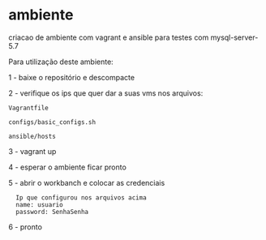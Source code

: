 # ambiente
criacao de ambiente com vagrant e ansible para testes com mysql-server-5.7

Para utilização deste ambiente:

1 - baixe o repositório e descompacte

2 - verifique os ips que quer dar a suas vms nos arquivos:

    Vagrantfile
    
    configs/basic_configs.sh
    
    ansible/hosts

3 - vagrant up

4 - esperar o ambiente ficar pronto

5 - abrir o workbanch e colocar as credenciais 
    
      Ip que configurou nos arquivos acima
      name: usuario
      password: SenhaSenha

6 - pronto


